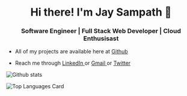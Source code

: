 <h1 align="center"> Hi there! I'm Jay Sampath 👋 </h1>

<!--
**jaysampath/jaysampath** is a ✨ _special_ ✨ repository because its `README.md` (this file) appears on your GitHub profile.

Here are some ideas to get you started:

- 🔭 I’m currently working on ...
- 🌱 I’m currently learning ...
- 👯 I’m looking to collaborate on ...
- 🤔 I’m looking for help with ...
- 💬 Ask me about ...
- 📫 How to reach me: ...
- 😄 Pronouns: ...
- ⚡ Fun fact: ...
-->

<h3 align="center"> Software Engineer | Full Stack Web Developer | Cloud Enthusisast </h3>

<ul>
  
  <li> <p> All of my projects are available here at <a href="https://github.com/jaysampath?tab=repositories" >Github </a>  </p> </li> 
  
 <!-- <li> <p> Have a look at my <a href="https://jaysampath.github.io/" target="_blank" >personal website </a>  </p> </li> -->
  
  <li> <p> Reach me through <a href="https://www.linkedin.com/in/jay-sampath-5395b7187/" >LinkedIn </a> or <a href="mailto:jayasampath111@gmail.com" >Gmail </a> or <a href="https://twitter.com/JaySampath1" >Twitter </a>  </p> </li> 

</ul>

![Github stats](https://github-readme-stats.vercel.app/api?username=jaysampath&theme=highcontrast&show_icons=true&count_private=true)



![Top Languages Card](https://github-readme-stats.vercel.app/api/top-langs/?username=jaysampath&layout=compact&hide=Matlab,cpp)




